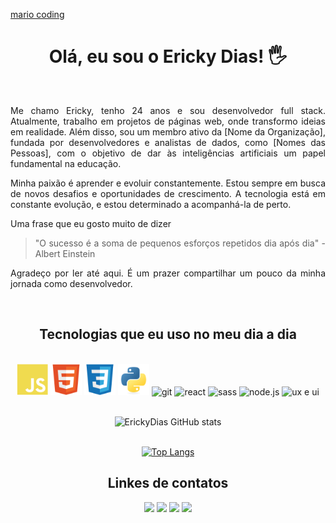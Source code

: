 [mario coding](https://i.imgur.com/1ZvVkDc.gif)
<div align="center">

<h1>Olá, eu sou o Ericky Dias! 🖐️ </h1>
<br>

<div align="justify">
  <p >Me chamo Ericky, tenho 24 anos e sou desenvolvedor full stack. Atualmente, trabalho em projetos de páginas web, onde transformo ideias em realidade. Além disso, sou um membro ativo da [Nome da Organização], fundada por desenvolvedores e analistas de dados, como [Nomes das Pessoas], com o objetivo de dar às inteligências artificiais um papel fundamental na educação.</p>

<p>Minha paixão é aprender e evoluir constantemente. Estou sempre em busca de novos desafios e oportunidades de crescimento. A tecnologia está em constante evolução, e estou determinado a acompanhá-la de perto.</p>


<p>Uma frase que eu gosto muito de dizer</p>



> "O sucesso é a soma de pequenos esforços repetidos dia após dia" - Albert Einstein

<p>Agradeço por ler até aqui. É um prazer compartilhar um pouco da minha jornada como desenvolvedor.</p>
</div>

<br>

  <h2 > Tecnologias que eu uso no meu dia a dia </h2>

<div style="display: inline_block"><br>
  <img alt="Js" height="50" src="https://raw.githubusercontent.com/devicons/devicon/master/icons/javascript/javascript-plain.svg">
  <img alt="HTML" height="50" src="https://raw.githubusercontent.com/devicons/devicon/master/icons/html5/html5-original.svg">
  <img alt="CSS" height="50" src="https://raw.githubusercontent.com/devicons/devicon/master/icons/css3/css3-original.svg">
  <img alt="Python" height="50" src="https://raw.githubusercontent.com/devicons/devicon/master/icons/python/python-original.svg">
  <img alt="git" height="50" src="https://img.icons8.com/color/48/git.png">
  <img alt="react" height="50" src="https://img.icons8.com/plasticine/100/react.png">
  <img alt="sass" height="50" src="https://img.icons8.com/color/48/sass.png">
  <img alt="node.js" height="50" src="https://img.icons8.com/fluency/48/node-js.png">
  <img alt="ux e ui" height="50" src="https://img.icons8.com/color/48/content.png">
          


          
</div>

 
 

 <div>
<br>

![ErickyDias GitHub stats](https://github-readme-stats.vercel.app/api?username=dev-erickydias&show_icons=true&theme=tokyonight)
<br>
<br>

[![Top Langs](https://github-readme-stats.vercel.app/api/top-langs/?username=dev-erickydias&layout=compact)](https://github.com/anuraghazra/github-readme-stats)

</div>

<h2>Linkes de contatos</h2>
<div style=>
<a href="https://www.linkedin.com/in/erickydias/"><img  src="https://img.shields.io/badge/LinkedIn-0077B5?style=for-the-badge&logo=linkedin&logoColor=white"></a>
<a href="https://discord.com/users/344918178679357441"><img  src="https://img.shields.io/badge/Discord-7289DA?style=for-the-badge&logo=discord&logoColor=white"></a>
<a href="https://github.com/dev-erickydias"><img  src="https://img.shields.io/badge/GitHub-100000?style=for-the-badge&logo=github&logoColor=white"></a>
<a href="https://www.instagram.com/ericky_dias/"><img  src="https://img.shields.io/badge/Instagram-E4405F?style=for-the-badge&logo=instagram&logoColor=white"></a> 
</div>

</div>
